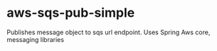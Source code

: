 # aws-sqs-pub-simple
Publishes message object  to sqs url endpoint. Uses Spring Aws core, messaging libraries
